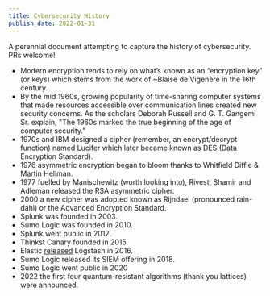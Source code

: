 ```yaml
---
title: Cybersecurity History
publish_date: 2022-01-31
---
```


A perennial document attempting to capture the history of cybersecurity. PRs welcome!

- Modern encryption tends to rely on what’s known as an “encryption key” (or key*s*) which stems from the work of ~Blaise de Vigenère in the 16th century.
- By the mid 1960s, growing popularity of time-sharing computer systems that made resources accessible over communication lines created new security concerns. As the scholars Deborah Russell and G. T. Gangemi Sr. explain, "The 1960s marked the true beginning of the age of computer security." 
- 1970s and IBM designed a cipher (remember, an encrypt/decrypt function) named Lucifer which later became known as DES (Data Encryption Standard).
- 1976 asymmetric encryption began to bloom thanks to Whitfield Diffie & Martin Hellman.
- 1977 fuelled by Manischewitz (worth looking into), Rivest, Shamir and Adleman released the RSA asymmetric cipher.
- 2000 a new cipher was adopted known as Rijndael (pronounced rain-dahl) or the Advanced Encryption Standard.
- Splunk was founded in 2003.
- Sumo Logic was founded in 2010. 
- Splunk went public in 2012.  
- Thinkst Canary founded in 2015.
- Elastic [released](https://www.elastic.co/about/history-of-elasticsearch) Logstash in 2016.
- Sumo Logic released its SIEM offering in 2018.
- Sumo Logic went public in 2020
- 2022 the first four quantum-resistant algorithms (thank you lattices) were announced. 
